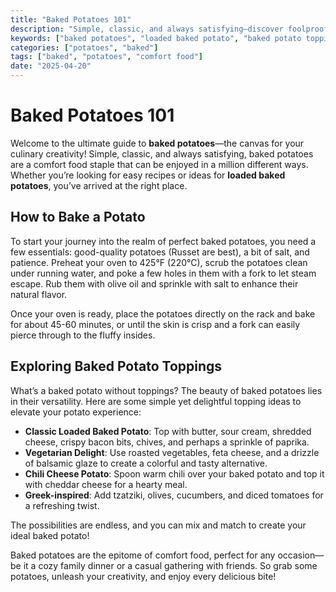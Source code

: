 ```yaml
---
title: "Baked Potatoes 101"
description: "Simple, classic, and always satisfying—discover foolproof methods and a world of topping options for baked potatoes."
keywords: ["baked potatoes", "loaded baked potato", "baked potato toppings"]
categories: ["potatoes", "baked"]
tags: ["baked", "potatoes", "comfort food"]
date: "2025-04-20"
---
```


# Baked Potatoes 101

Welcome to the ultimate guide to **baked potatoes**—the canvas for your culinary creativity! Simple, classic, and always satisfying, baked potatoes are a comfort food staple that can be enjoyed in a million different ways. Whether you’re looking for easy recipes or ideas for **loaded baked potatoes**, you’ve arrived at the right place. 

## How to Bake a Potato

To start your journey into the realm of perfect baked potatoes, you need a few essentials: good-quality potatoes (Russet are best), a bit of salt, and patience. Preheat your oven to 425°F (220°C), scrub the potatoes clean under running water, and poke a few holes in them with a fork to let steam escape. Rub them with olive oil and sprinkle with salt to enhance their natural flavor. 

Once your oven is ready, place the potatoes directly on the rack and bake for about 45-60 minutes, or until the skin is crisp and a fork can easily pierce through to the fluffy insides. 

## Exploring Baked Potato Toppings

What’s a baked potato without toppings? The beauty of baked potatoes lies in their versatility. Here are some simple yet delightful topping ideas to elevate your potato experience:

- **Classic Loaded Baked Potato**: Top with butter, sour cream, shredded cheese, crispy bacon bits, chives, and perhaps a sprinkle of paprika.
- **Vegetarian Delight**: Use roasted vegetables, feta cheese, and a drizzle of balsamic glaze to create a colorful and tasty alternative.
- **Chili Cheese Potato**: Spoon warm chili over your baked potato and top it with cheddar cheese for a hearty meal.
- **Greek-inspired**: Add tzatziki, olives, cucumbers, and diced tomatoes for a refreshing twist.

The possibilities are endless, and you can mix and match to create your ideal baked potato!

Baked potatoes are the epitome of comfort food, perfect for any occasion—be it a cozy family dinner or a casual gathering with friends. So grab some potatoes, unleash your creativity, and enjoy every delicious bite!